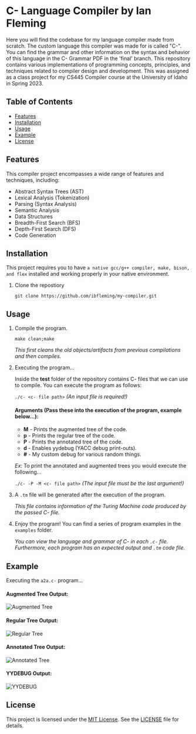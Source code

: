 # C- Language Compiler by Ian Fleming

Here you will find the codebase for my language compiler made from scratch. The custom language this compiler was made for is called "C-". 
You can find the grammar and other information on the syntax and behavior of this language in the C- Grammar PDF in the 'final' branch.
This repository contains various implementations of programming concepts, principles, and techniques related to compiler design and development. 
This was assigned as a class project for my CS445 Compiler course at the University of Idaho in Spring 2023.

## Table of Contents

- [Features](#features)
- [Installation](#installation)
- [Usage](#usage)
- [Example](#example)
- [License](#license)

## Features
This compiler project encompasses a wide range of features and techniques, including:

- Abstract Syntax Trees (AST)
- Lexical Analysis (Tokenization)
- Parsing (Syntax Analysis)
- Semantic Analysis
- Data Structures
- Breadth-First Search (BFS)
- Depth-First Search (DFS)
- Code Generation

## Installation

This project requires you to have ``a native gcc/g++ compiler, make, bison, and flex`` installed and working properly in your native environment.

1. Clone the repostiory

    ``git clone https://github.com/ibfleming/my-compiler.git``

## Usage

1. Compile the program.

    ``make clean;make``

    *This first cleans the old objects/artifacts from previous compilations and then compiles.*

2. Executing the program...

    Inside the **test** folder of the repository contains C- files that we can use to compile.
    You can execute the program as follows:
   
   ``./c- <c- file path>`` *(An input file is required!)*

    #### Arguments (Pass these into the execution of the program, example below...):
   
    - **M** - Prints the augmented tree of the code.
    - **p** - Prints the regular tree of the code.
    - **P** - Prints the annotated tree of the code.
    - **d** - Enables yydebug (YACC debug print-outs).
    - **#** - My custom debug for various random things.
    
   *Ex:* To print the annotated and augmented trees you would execute the following...
   
   ``./c- -P -M <c- file path>`` *(The input file must be the last argument!)*

3. A ``.tm`` file will be generated after the execution of the program.

    *This file contains information of the Turing Machine code produced by the passed C- file.*

4. Enjoy the program! You can find a series of program examples in the ``examples`` folder.

    *You can view the language and grammar of C- in each ``.c-`` file. Furthermore, each program has an expected output and ``.tm`` code file.*

## Example

Executing the ``a2a.c-`` program...

#### Augmented Tree Output:

![Augmented Tree](https://github.com/ibfleming/my-compiler/blob/final/img/example-augtree.png)

#### Regular Tree Output:

![Regular Tree](https://github.com/ibfleming/my-compiler/blob/final/img/example-regtree.png)

#### Annotated Tree Output:

![Annotated Tree](https://github.com/ibfleming/my-compiler/blob/final/img/example-annotree.png)

#### YYDEBUG Output:

![YYDEBUG](https://github.com/ibfleming/my-compiler/blob/final/img/example-yydebug.png)

## License

This project is licensed under the [MIT License](LICENSE). See the [LICENSE](LICENSE) file for details.
